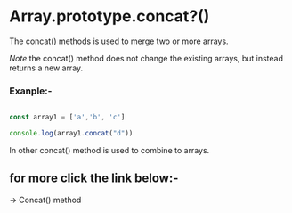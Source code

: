 # Array.prototype.concat?()

The concat() methods is used to merge two or more arrays.

*Note* the concat() method does not change the existing arrays, but instead returns a new array.


### Exanple:-

```javascript

const array1 = ['a','b', 'c']

console.log(array1.concat("d"))

```


In other concat() method is used to combine to arrays.


## for more click the link below:-

&#8594; Concat() method